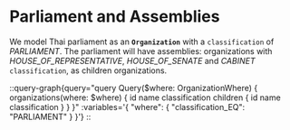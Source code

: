 # Parliament and Assemblies

We model Thai parliament as an **`Organization`** with a `classification` of _PARLIAMENT_. The parliament will have assemblies: organizations with _HOUSE_OF_REPRESENTATIVE_, _HOUSE_OF_SENATE_ and _CABINET_ `classification`, as children organizations.

::query-graph{query="query Query($where: OrganizationWhere) { organizations(where: $where) { id name classification children { id name classification } } }" :variables='{ "where": { "classification_EQ": "PARLIAMENT" } }'}
::
